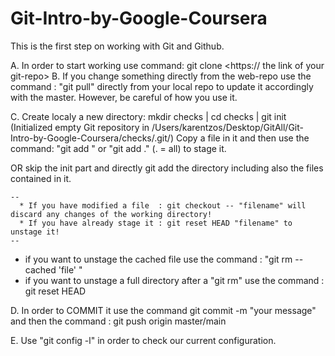 # Git-Intro-by-Google-Coursera

This is the first step on working with Git and Github.

A. In order to start working use command: git clone <https:// the link of your git-repo>
B. If you change something directly from the web-repo use the command :  "git pull" directly from your local repo to update it accordingly with the master.
   However, be careful of how you use it.
   
C. Create localy a new directory: 
   mkdir checks |
   cd checks |
   git init   (Initialized empty Git repository in /Users/karentzos/Desktop/GitAll/Git-Intro-by-Google-Coursera/checks/.git/)
   Copy a file in it and then use the command: "git add <filename>" or "git add ." (. = all) to stage it. 
   
   OR skip the init part and directly git add the directory including also the files contained in it.
    
    --
      * If you have modified a file  : git checkout -- "filename" will discard any changes of the working directory!
      * If you have already stage it : git reset HEAD "filename" to unstage it! 
    --
    
   * if you want to unstage the cached file use the command : "git rm --cached 'file' "
   * if you want to unstage a full directory after a "git rm" use the command : git reset HEAD <file>
   
D. In order to COMMIT it use the command git commit -m "your message" and then the command : git push origin master/main
   
E. Use "git config -l" in order to check our current configuration.    

   
